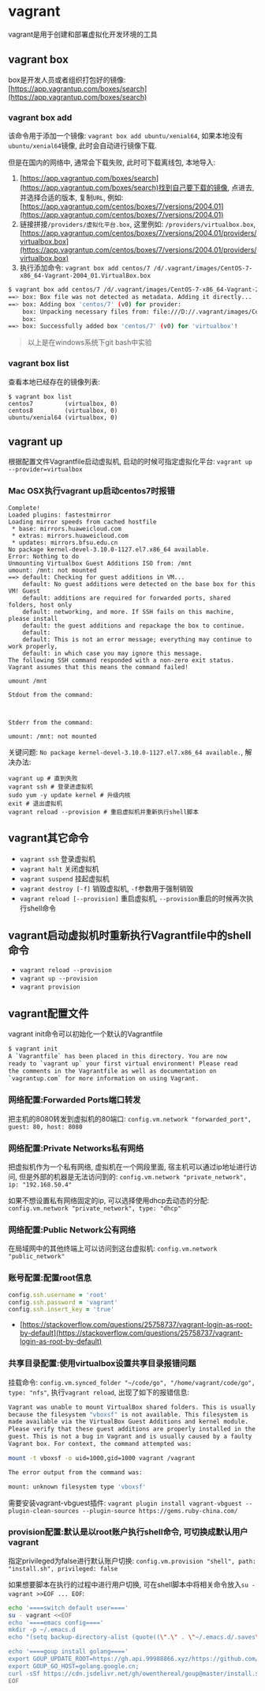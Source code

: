 # vagrant

vagrant是用于创建和部署虚拟化开发环境的工具

## vagrant box

box是开发人员或者组织打包好的镜像: [https://app.vagrantup.com/boxes/search](https://app.vagrantup.com/boxes/search)

### vagrant box add

该命令用于添加一个镜像: `vagrant box add ubuntu/xenial64`, 如果本地没有`ubuntu/xenial64`镜像, 此时会自动进行镜像下载.

但是在国内的网络中, 通常会下载失败, 此时可下载离线包, 本地导入:

1. [https://app.vagrantup.com/boxes/search](https://app.vagrantup.com/boxes/search)找到自己要下载的镜像, 点进去, 并选择合适的版本, 复制`URL`, 例如: [https://app.vagrantup.com/centos/boxes/7/versions/2004.01](https://app.vagrantup.com/centos/boxes/7/versions/2004.01)
2. 链接拼接`/providers/虚拟化平台.box`, 这里例如: `/providers/virtualbox.box`, [https://app.vagrantup.com/centos/boxes/7/versions/2004.01/providers/virtualbox.box](https://app.vagrantup.com/centos/boxes/7/versions/2004.01/providers/virtualbox.box)
3. 执行添加命令: `vagrant box add centos/7 /d/.vagrant/images/CentOS-7-x86_64-Vagrant-2004_01.VirtualBox.box`

```bash
$ vagrant box add centos/7 /d/.vagrant/images/CentOS-7-x86_64-Vagrant-2004_01.VirtualBox.box
==> box: Box file was not detected as metadata. Adding it directly...
==> box: Adding box 'centos/7' (v0) for provider:
    box: Unpacking necessary files from: file:///D://.vagrant/images/CentOS-7-x86_64-Vagrant-2004_01.VirtualBox.box
    box:
==> box: Successfully added box 'centos/7' (v0) for 'virtualbox'!
```

> 以上是在windows系统下git bash中实验

### vagrant box list

查看本地已经存在的镜像列表:

```
$ vagrant box list
centos7         (virtualbox, 0)
centos8         (virtualbox, 0)
ubuntu/xenial64 (virtualbox, 0)
```

## vagrant up

根据配置文件Vagrantfile启动虚拟机, 启动的时候可指定虚拟化平台: `vagrant up --provider=virtualbox`

### Mac OSX执行vagrant up启动centos7时报错

```
Complete!
Loaded plugins: fastestmirror
Loading mirror speeds from cached hostfile
 * base: mirrors.huaweicloud.com
 * extras: mirrors.huaweicloud.com
 * updates: mirrors.bfsu.edu.cn
No package kernel-devel-3.10.0-1127.el7.x86_64 available.
Error: Nothing to do
Unmounting Virtualbox Guest Additions ISO from: /mnt
umount: /mnt: not mounted
==> default: Checking for guest additions in VM...
    default: No guest additions were detected on the base box for this VM! Guest
    default: additions are required for forwarded ports, shared folders, host only
    default: networking, and more. If SSH fails on this machine, please install
    default: the guest additions and repackage the box to continue.
    default:
    default: This is not an error message; everything may continue to work properly,
    default: in which case you may ignore this message.
The following SSH command responded with a non-zero exit status.
Vagrant assumes that this means the command failed!

umount /mnt

Stdout from the command:



Stderr from the command:

umount: /mnt: not mounted
```

关键问题: `No package kernel-devel-3.10.0-1127.el7.x86_64 available.`, 解决办法:

```
vagrant up # 直到失败
vagrant ssh # 登录进虚拟机
sudo yum -y update kernel # 升级内核
exit # 退出虚拟机
vagrant reload --provision # 重启虚拟机并重新执行shell脚本
```

## vagrant其它命令

- `vagrant ssh` 登录虚拟机
- `vagrant halt` 关闭虚拟机
- `vagrant suspend` 挂起虚拟机
- `vagrant destroy [-f]` 销毁虚拟机, `-f`参数用于强制销毁
- `vagrant reload [--provision]` 重启虚拟机, `--provision`重启的时候再次执行shell命令

## vagrant启动虚拟机时重新执行Vagrantfile中的shell命令

- `vagrant reload --provision`
- `vagrant up --provision`
- `vagrant provision`

## vagrant配置文件

vagrant init命令可以初始化一个默认的Vagrantfile

```bash
$ vagrant init
A `Vagrantfile` has been placed in this directory. You are now
ready to `vagrant up` your first virtual environment! Please read
the comments in the Vagrantfile as well as documentation on
`vagrantup.com` for more information on using Vagrant.
```


### 网络配置:Forwarded Ports端口转发

把主机的8080转发到虚拟机的80端口:
`config.vm.network "forwarded_port", guest: 80, host: 8080`

### 网络配置:Private Networks私有网络

把虚拟机作为一个私有网络, 虚拟机在一个网段里面, 宿主机可以通过ip地址进行访问, 但是外部的机器是无法访问到的:
`config.vm.network "private_network", ip: "192.168.50.4"`

如果不想设置私有网络固定的ip, 可以选择使用dhcp去动态的分配:
`config.vm.network "private_network", type: "dhcp"`

### 网络配置:Public Network公有网络

在局域网中的其他终端上可以访问到这台虚拟机: `config.vm.network "public_network"`

### 账号配置:配置root信息

```ruby
config.ssh.username = 'root'
config.ssh.password = 'vagrant'
config.ssh.insert_key = 'true'
```

- [https://stackoverflow.com/questions/25758737/vagrant-login-as-root-by-default](https://stackoverflow.com/questions/25758737/vagrant-login-as-root-by-default)

### 共享目录配置:使用virtualbox设置共享目录报错问题

挂载命令: `config.vm.synced_folder "~/code/go", "/home/vagrant/code/go", type: "nfs"`, 执行`vagrant reload`, 出现了如下的报错信息:

```bash
Vagrant was unable to mount VirtualBox shared folders. This is usually
because the filesystem "vboxsf" is not available. This filesystem is
made available via the VirtualBox Guest Additions and kernel module.
Please verify that these guest additions are properly installed in the
guest. This is not a bug in Vagrant and is usually caused by a faulty
Vagrant box. For context, the command attempted was:

mount -t vboxsf -o uid=1000,gid=1000 vagrant /vagrant

The error output from the command was:

mount: unknown filesystem type 'vboxsf'
```

需要安装vagrant-vbguest插件:
`vagrant plugin install vagrant-vbguest --plugin-clean-sources --plugin-source https://gems.ruby-china.com/`

### provision配置:默认是以root账户执行shell命令, 可切换成默认用户vagrant

指定privileged为false进行默认账户切换: `config.vm.provision "shell", path: "install.sh", privileged: false`

如果想要脚本在执行的过程中进行用户切换, 可在shell脚本中将相关命令放入`su - vagrant >>EOF ... EOF`:

```bash
echo '====switch default user===='
su - vagrant <<EOF
echo '====emacs config===='
mkdir -p ~/.emacs.d
echo "(setq backup-directory-alist (quote((\".\" . \"~/.emacs.d/.saves\"))))" >> ~/.emacs.d/init.el

echo '====goup install golang===='
export GOUP_UPDATE_ROOT=https://gh.api.99988866.xyz/https://github.com/owenthereal/goup/releases/latest/download;
export GOUP_GO_HOST=golang.google.cn;
curl -sSf https://cdn.jsdelivr.net/gh/owenthereal/goup@master/install.sh | sh -s -- '--skip-prompt'
EOF
```

